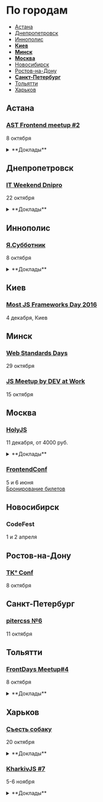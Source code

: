 # По городам

- [Астана](#Астана)
- [Днепропетровск](#Днепропетровск)
- [Иннополис](#Иннополис)
- **[Киев](#Киев)**
- **[Минск](#Минск)**
- **[Москва](#Москва)**
- [Новосибирск](#Новосибирск)
- [Ростов-на-Дону](#Ростов-на-Дону)
- **[Санкт-Петербург](#Санкт-Петербург)**
- [Тольятти](#Тольятти)
- [Харьков](#Харьков)

## Астана

### [AST Frontend meetup #2](https://astfrontend.timepad.ru/event/376009/)

8 октября

<details>
  <summary>**Доклады**</summary>

  - «Компонентный подход в деле», Бибасаров Думан (InesSoft)
  - «Автоматизация фронтенда», Сергазина Диана (InesSoft)
  - «!MVC», Танирберген Булат (Black Bolt Studio)
</details>

## Днепропетровск

### [IT Weekend Dnipro](https://itweekend.ua/ua/announcements/itw-dn-16o/)

22 октября

<details>
  <summary>**Доклады**</summary>

  - «React + Redux + ES6 + flow and Functional way of thinking», Олексій Коваленко
  - «Updating mobile web pages! But why?», Salim KAYABAŞI
</details>

## Иннополис

### [Я.Субботник](https://events.yandex.ru/events/yasubbotnik/08-oct-2016/)

8 октября

<details>
  <summary>**Доклады**</summary>

  - «Особенности работы распределенной команды», Михаил Трошев
  - «Любовь и ненависть к pull-requests», Сергей Сергеев
  - «Learn You an AST for Great Good», Станислав Сысоев
  - «Измеряем эффективность инфраструктуры разработки интерфейсов», Алексей Калмаков
  - «MQ: merge-queue», Евгений Гаврюшин
</details>

## Киев

### [Most JS Frameworks Day 2016](http://frameworksdays.com/event/most-js-fwdays-2016)

4 декабря, Киев

## Минск

### [Web Standards Days](https://wsd.events/2016/10/29/)

29 октября

### [JS Meetup by DEV at Work](https://www.facebook.com/events/717595925045245/)

15 октября

## Москва

### [HolyJS](http://holyjs.ru/)

11 декабря, от 4000 руб.

<details>
  <summary>**Доклады**</summary>

  - «Веб-приложения: дробим монолит», Виктор Грищенко 
  - «WebVR is the next frontier», Martin Splitt
  - «Sharing files and data with friends using a P2P shared folder powered by Javascript», Mathias Buus Madsen
  - «Rich text editing with Draft.js», Nikolaus Graf
  - «Offline is the new Black», Max Stoiber (Thinkmill)
  - «Build Cross-Platform Desktop Apps with Electron», Feross Aboukhadijeh
  - «3L3M3NT5», Martin Kleppe
  - «ECMAScript: latest and upcoming features», Axel Rauschmayer
  - «Debugging Node.js Performance Issues in Production»,Thomas Watson
  - «Лебедь рак и щука: как технологии тянут фронтенд на дно», Евгений Гусев
  - «A Little Closer to Frontend Bliss with Elm», Tereza Sokol
  - «Performance Profiling for V8», Franziska Hinkelmann
</details>

### [FrontendConf](http://frontendconf.ru/)

5 и 6 июня  
[Бронирование билетов](http://conf.ontico.ru/conference/join/frontend_conf_2017.html)

## Новосибирск

### CodeFest

1 и 2 апреля

## Ростов-на-Дону

### [TК° Conf](http://tkconf.ru/)

8 октября

## Санкт-Петербург

### [pitercss №6](https://pitercss.timepad.ru/event/381033/)

11 октября

## Тольятти

### [FrontDays Meetup#4](http://frontdays.ru/)

8 октября

<details>
  <summary>**Доклады**</summary>

  - «Vue.js, библиотека для создания интерактивных Web интерфейсов», Владислав Смирнов (Radyushin & co)
  - «Ботоведение. Как и зачем делать ботов?», Рустам Галиуллин и Дмитрий Власов (4Taps)
</details>

## Харьков

### [Съесть собаку](http://eatdog.com.ua/)

20 октября

<details>
  <summary>**Доклады**</summary>

  - «Выжить с помощью ООП», Максим Гопей
  - «BDD & Codeception: разделяем и властвуем», Михаил Боднарчук
</details>

### [KharkivJS #7](http://kharkivjs.org/)

5-6 ноября

<details>
  <summary>**Доклады**</summary>

  - «React API design», Juho Vepsäläinen
  - «Compilers/V8», Ingvar Stepanyan
  - «It is 2016 but you can't subclass shit», Alex Shvaika
  - «Static typing in browser», Slinko Viacheslav
  - «FlowType», Klymov Illia
  - «Iframe rampage. Sad story of one integration», Yurii Plugatariov
</details>
